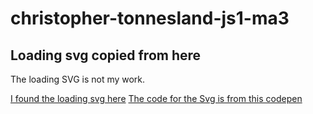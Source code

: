 # christopher-tonnesland-js1-ma3

## Loading svg copied from here

The loading SVG is not my work.

[I found the loading svg here](https://freefrontend.com/css-loaders/)
[The code for the Svg is from this codepen](https://codepen.io/thebabydino/pen/yjoPMJ?editors=0100)